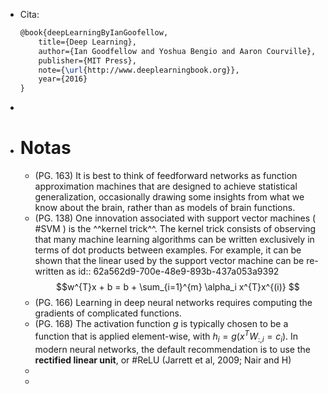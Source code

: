 - Cita:
  ```latex
  @book{deepLearningByIanGoofellow,
      title={Deep Learning},
      author={Ian Goodfellow and Yoshua Bengio and Aaron Courville},
      publisher={MIT Press},
      note={\url{http://www.deeplearningbook.org}},
      year={2016}
  }
  ```
-
- # Notas
	- (PG. 163) It is best to think of feedforward networks as function approximation machines that are designed to achieve statistical generalization, occasionally drawing some insights from what we know about the brain, rather than as models of brain functions.
	- (PG. 138) One innovation associated with support vector machines ( #SVM ) is the ^^kernel trick^^. The kernel trick consists of observing that many machine learning algorithms can be written exclusively in terms of dot products between examples. For example, it can be shown that the linear used by the support vector machine can be re-written as 
	  id:: 62a562d9-700e-48e9-893b-437a053a9392
	  $$w^{T}x + b = b + \sum_{i=1}^{m} \alpha_i x^{T}x^{(i)} $$
	- (PG. 166) Learning in deep neural networks requires computing the gradients of complicated functions.
	- (PG. 168) The activation function $g$ is typically chosen to be a function that is applied element-wise, with $h_i = g(x^{T} W_{:,i} = c_{i} )$. In modern neural networks, the default recommendation is to use the **rectified linear unit**, or #ReLU (Jarrett et al, 2009; Nair and H)
	-
	-